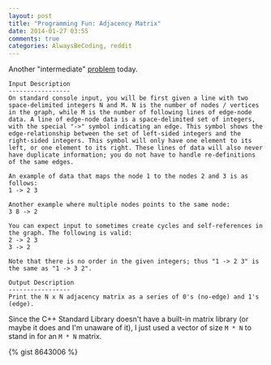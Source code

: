 ```yaml
---
layout: post
title: "Programming Fun: Adjacency Matrix"
date: 2014-01-27 03:55
comments: true
categories: AlwaysBeCoding, reddit
---
```


Another "intermediate" [problem](http://www.reddit.com/r/dailyprogrammer/comments/1t6dlf/121813_challenge_140_intermediate_adjacency_matrix/) today.

```
Input Description
-----------------
On standard console input, you will be first given a line with two space-delimited integers N and M. N is the number of nodes / vertices in the graph, while M is the number of following lines of edge-node data. A line of edge-node data is a space-delimited set of integers, with the special "->" symbol indicating an edge. This symbol shows the edge-relationship between the set of left-sided integers and the right-sided integers. This symbol will only have one element to its left, or one element to its right. These lines of data will also never have duplicate information; you do not have to handle re-definitions of the same edges.

An example of data that maps the node 1 to the nodes 2 and 3 is as follows:
1 -> 2 3

Another example where multiple nodes points to the same node:
3 8 -> 2

You can expect input to sometimes create cycles and self-references in the graph. The following is valid:
2 -> 2 3
3 -> 2

Note that there is no order in the given integers; thus "1 -> 2 3" is the same as "1 -> 3 2".

Output Description
-----------------
Print the N x N adjacency matrix as a series of 0's (no-edge) and 1's (edge).
```

Since the C++ Standard Library doesn't have a built-in matrix library (or maybe it does and I'm unaware of it), I just used a vector of size `M * N` to stand in for an `M * N` matrix.

{% gist 8643006 %}

